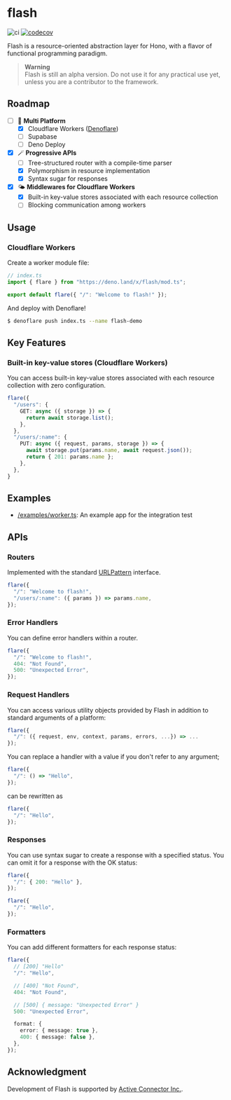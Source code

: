 # flash

![ci](https://github.com/hasundue/flash/actions/workflows/ci.yml/badge.svg)
[![codecov](https://codecov.io/gh/hasundue/flash/branch/main/graph/badge.svg?token=DRMQQ7ICNB)](https://codecov.io/gh/hasundue/flash)

Flash is a resource-oriented abstraction layer for Hono, with a flavor of functional programming paradigm.

> **Warning**\
> Flash is still an alpha version. Do not use it for any practical use yet,
> unless you are a contributor to the framework.

## Roadmap

- [ ] :rocket: **Multi Platform**
  - [x] Cloudflare Workers ([Denoflare](https://denoflare.dev))
  - [ ] Supabase
  - [ ] Deno Deploy
- [x] :magic_wand: **Progressive APIs**
  - [ ] Tree-structured router with a compile-time parser
  - [x] Polymorphism in resource implementation
  - [x] Syntax sugar for responses
- [x] :sun_behind_small_cloud: **Middlewares for Cloudflare Workers**
  - [x] Built-in key-value stores associated with each resource collection
  - [ ] Blocking communication among workers

## Usage

### Cloudflare Workers

Create a worker module file:

```typescript
// index.ts
import { flare } from "https://deno.land/x/flash/mod.ts";

export default flare({ "/": "Welcome to flash!" });
```

And deploy with Denoflare!

```sh
$ denoflare push index.ts --name flash-demo
```

## Key Features

### Built-in key-value stores (Cloudflare Workers)

You can access built-in key-value stores associated with each resource
collection with zero configuration.

```typescript
flare({
  "/users": {
    GET: async ({ storage }) => {
      return await storage.list();
    },
  },
  "/users/:name": {
    PUT: async ({ request, params, storage }) => {
      await storage.put(params.name, await request.json());
      return { 201: params.name };
    },
  },
}
```

## Examples

- [/examples/worker.ts](/examples/worker.ts): An example app for the integration
  test

## APIs

### Routers

Implemented with the standard
[URLPattern](https://developer.mozilla.org/en-US/docs/Web/API/URLPattern)
interface.

```typescript
flare({
  "/": "Welcome to flash!",
  "/users/:name": ({ params }) => params.name,
});
```

### Error Handlers

You can define error handlers within a router.

```typescript
flare({
  "/": "Welcome to flash!",
  404: "Not Found",
  500: "Unexpected Error",
});
```

### Request Handlers

You can access various utility objects provided by Flash in addition to standard
arguments of a platform:

```typescript
flare({
  "/": ({ request, env, context, params, errors, ...}) => ...
});
```

You can replace a handler with a value if you don't refer to any argument;

```typescript
flare({
  "/": () => "Hello",
});
```

can be rewritten as

```typescript
flare({
  "/": "Hello",
});
```

### Responses

You can use syntax sugar to create a response with a specified status. You can
omit it for a response with the OK status:

```typescript
flare({
  "/": { 200: "Hello" },
});
```

```typescript
flare({
  "/": "Hello",
});
```

### Formatters

You can add different formatters for each response status:

```typescript
flare({
  // [200] "Hello"
  "/": "Hello",

  // [400] "Not Found",
  404: "Not Found",

  // [500] { message: "Unexpected Error" }
  500: "Unexpected Error",

  format: {
    error: { message: true },
    400: { message: false },
  },
});
```

## Acknowledgment

Development of Flash is supported by
[Active Connector Inc.](https://active-connector.com).
